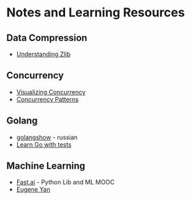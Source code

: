 # Notes and Learning Resources 

## Data Compression 
* [Understanding Zlib](https://www.euccas.me/zlib/#introduction)

## Concurrency 
* [Visualizing Concurrency](https://divan.dev/posts/go_concurrency_visualize/) 
* [Concurrency Patterns](https://github.com/stillwater-sc/concurrency)


## Golang 
* [golangshow](https://golangshow.com/) - russian
* [Learn Go with tests](https://quii.gitbook.io/learn-go-with-tests/) 


## Machine Learning
* [Fast.ai](https://www.fast.ai/) - Python Lib and ML MOOC
* [Eugene Yan](https://eugeneyan.com/)

